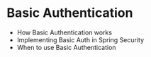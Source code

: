 # Basic Authentication

* How Basic Authentication works
* Implementing Basic Auth in Spring Security
* When to use Basic Authentication
